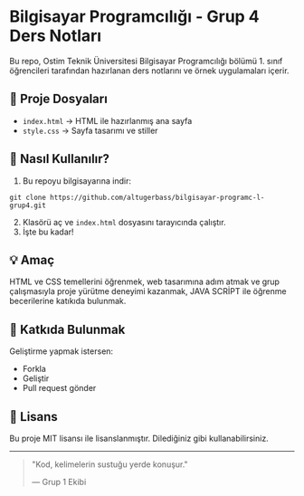 # Bilgisayar Programcılığı - Grup 4 Ders Notları

Bu repo, Ostim Teknik Üniversitesi Bilgisayar Programcılığı bölümü 1. sınıf öğrencileri tarafından hazırlanan ders notlarını ve örnek uygulamaları içerir.

## 📁 Proje Dosyaları

- `index.html` → HTML ile hazırlanmış ana sayfa
- `style.css` → Sayfa tasarımı ve stiller

## 🚀 Nasıl Kullanılır?

1. Bu repoyu bilgisayarına indir:
```
git clone https://github.com/altugerbass/bilgisayar-programc-l-grup4.git
```
2. Klasörü aç ve `index.html` dosyasını tarayıcında çalıştır.
3. İşte bu kadar!

## 💡 Amaç

HTML ve CSS temellerini öğrenmek, web tasarımına adım atmak ve grup çalışmasıyla proje yürütme deneyimi kazanmak, JAVA SCRİPT ile öğrenme becerilerine katıkıda bulunmak.

## 🙌 Katkıda Bulunmak

Geliştirme yapmak istersen:
- Forkla
- Geliştir
- Pull request gönder

## 📜 Lisans

Bu proje MIT lisansı ile lisanslanmıştır. Dilediğiniz gibi kullanabilirsiniz.

---

> "Kod, kelimelerin sustuğu yerde konuşur."
> 
> — Grup 1 Ekibi
